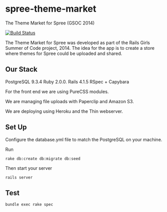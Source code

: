 spree-theme-market
==================

The Theme Market for Spree (GSOC 2014)

[![Build Status](https://travis-ci.org/spree-girls/spree-theme-market.svg?branch=master)](https://travis-ci.org/spree-girls/spree-theme-market)

The Theme Market for Spree was developed as part of the Rails Girls Summer of Code project, 2014. The idea for the app is to create a store where themes for Spree could be uploaded and shared.

## Our Stack

PostgreSQL 9.3.4
Ruby 2.0.0.
Rails 4.1.5
RSpec + Capybara

For the front end we are using PureCSS modules.

We are managing file uploads with Paperclip and Amazon S3.

We are deploying using Heroku and the Thin webserver.

## Set Up

Configure the database.yml file to match the PostgreSQL on your machine.

Run

`rake db:create db:migrate db:seed`

Then start your server

`rails server`

## Test

`bundle exec rake spec`
